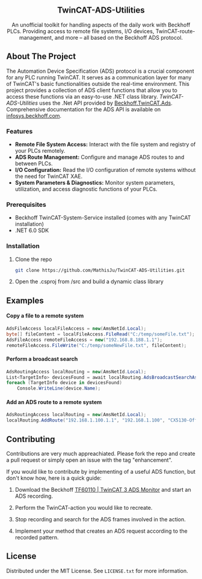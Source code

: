 <br />
<div align="center">

  <h2 align="center">TwinCAT-ADS-Utilities</h2>

  <p align="center">
    An unofficial toolkit for handling aspects of the daily work with Beckhoff PLCs. Providing access to remote file systems, I/O devices, TwinCAT-route-management, and more – all based on the Beckhoff ADS protocol.
  </p>
</div>



<!-- ABOUT THE PROJECT -->
## About The Project

The Automation Device Specification (ADS) protocol is a crucial component for any PLC running TwinCAT. It serves as a communication layer for many of TwinCAT's basic functionalities outside the real-time environment. This project provides a collection of ADS client functions that allow you to access these functions via an easy-to-use .NET class library. *TwinCAT-ADS-Utilities* uses the .Net API provided by [Beckhoff.TwinCAT.Ads](https://www.nuget.org/packages/Beckhoff.TwinCAT.Ads/). Comprehensive documentation for the ADS API is available on [infosys.beckhoff.com](infosys.beckhoff.com).

### Features
* __Remote File System Access:__ Interact with the file system and registry of your PLCs remotely.
* __ADS Route Management:__ Configure and manage ADS routes to and between PLCs.
* __I/O Configuration:__ Read the I/O configuration of remote systems without the need for TwinCAT XAE.
* __System Parameters & Diagnostics:__ Monitor system parameters, utilization, and access diagnostic functions of your PLCs.


### Prerequisites

* Beckhoff TwinCAT-System-Service installed (comes with any TwinCAT installation)
* .NET 6.0 SDK

### Installation

1. Clone the repo
   ```sh
   git clone https://github.com/MathisJu/TwinCAT-ADS-Utilities.git
   ```
2. Open the .csproj from /src and build a dynamic class library



<!-- USAGE EXAMPLES -->
## Examples

#### Copy a file to a remote system
```csharp
AdsFileAccess localFileAccess = new(AmsNetId.Local);
byte[] fileContent = localFileAccess.FileRead("C:/temp/someFile.txt");
AdsFileAccess remoteFileAccess = new("192.168.8.188.1.1");
remoteFileAccess.FileWrite("C:/temp/someNewFile.txt", fileContent);
```

#### Perform a broadcast search
```csharp
AdsRoutingAccess localRouting = new(AmsNetId.Local);
List<TargetInfo> devicesFound = await localRouting.AdsBroadcastSearchAsync(secondsTimeout: 5);
foreach (TargetInfo device in devicesFound)
    Console.WriteLine(device.Name);
 ```

#### Add an ADS route to a remote system
```csharp
AdsRoutingAccess localRouting = new(AmsNetId.Local);
localRouting.AddRoute("192.168.1.100.1.1", "192.168.1.100", "CX5130-Office", "Administrator", "1");
```


<!-- CONTRIBUTING -->
## Contributing

Contributions are very much appreachiated. Please fork the repo and create a pull request or simply open an issue with the tag "enhancement".

If you would like to contribute by implementing of a useful ADS function, but don't know how, here is a quick guide:

1. Download the Beckhoff [TF60110 | TwinCAT 3 ADS Monitor](https://www.beckhoff.com/en-us/products/automation/twincat/tfxxxx-twincat-3-functions/tf6xxx-connectivity/tf6010.html) and start an ADS recording.

2. Perform the TwinCAT-action you would like to recreate.

3. Stop recording and search for the ADS frames involved in the action.

4. Implement your method that creates an ADS request according to the recorded pattern.



<!-- LICENSE -->
## License

Distributed under the MIT License. See `LICENSE.txt` for more information.



<!-- MARKDOWN LINKS & IMAGES -->
<!-- https://www.markdownguide.org/basic-syntax/#reference-style-links -->
[contributors-shield]: https://img.shields.io/github/contributors/othneildrew/Best-README-Template.svg?style=for-the-badge
[contributors-url]: https://github.com/othneildrew/Best-README-Template/graphs/contributors
[forks-shield]: https://img.shields.io/github/forks/othneildrew/Best-README-Template.svg?style=for-the-badge
[forks-url]: https://github.com/othneildrew/Best-README-Template/network/members
[stars-shield]: https://img.shields.io/github/stars/othneildrew/Best-README-Template.svg?style=for-the-badge
[stars-url]: https://github.com/othneildrew/Best-README-Template/stargazers
[issues-shield]: https://img.shields.io/github/issues/othneildrew/Best-README-Template.svg?style=for-the-badge
[issues-url]: https://github.com/othneildrew/Best-README-Template/issues
[license-shield]: https://img.shields.io/github/license/othneildrew/Best-README-Template.svg?style=for-the-badge
[license-url]: https://github.com/othneildrew/Best-README-Template/blob/master/LICENSE.txt
[linkedin-shield]: https://img.shields.io/badge/-LinkedIn-black.svg?style=for-the-badge&logo=linkedin&colorB=555
[linkedin-url]: https://linkedin.com/in/othneildrew
[product-screenshot]: images/screenshot.png
[Next.js]: https://img.shields.io/badge/next.js-000000?style=for-the-badge&logo=nextdotjs&logoColor=white
[Next-url]: https://nextjs.org/
[React.js]: https://img.shields.io/badge/React-20232A?style=for-the-badge&logo=react&logoColor=61DAFB
[React-url]: https://reactjs.org/
[Vue.js]: https://img.shields.io/badge/Vue.js-35495E?style=for-the-badge&logo=vuedotjs&logoColor=4FC08D
[Vue-url]: https://vuejs.org/
[Angular.io]: https://img.shields.io/badge/Angular-DD0031?style=for-the-badge&logo=angular&logoColor=white
[Angular-url]: https://angular.io/
[Svelte.dev]: https://img.shields.io/badge/Svelte-4A4A55?style=for-the-badge&logo=svelte&logoColor=FF3E00
[Svelte-url]: https://svelte.dev/
[Laravel.com]: https://img.shields.io/badge/Laravel-FF2D20?style=for-the-badge&logo=laravel&logoColor=white
[Laravel-url]: https://laravel.com
[Bootstrap.com]: https://img.shields.io/badge/Bootstrap-563D7C?style=for-the-badge&logo=bootstrap&logoColor=white
[Bootstrap-url]: https://getbootstrap.com
[JQuery.com]: https://img.shields.io/badge/jQuery-0769AD?style=for-the-badge&logo=jquery&logoColor=white
[JQuery-url]: https://jquery.com 
